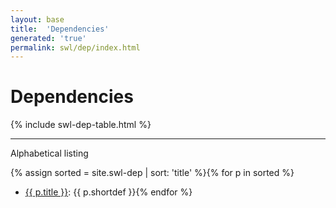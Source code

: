 ```yaml
---
layout: base
title:  'Dependencies'
generated: 'true'
permalink: swl/dep/index.html
---
```


# Dependencies

{% include swl-dep-table.html %}

----------

Alphabetical listing

{% assign sorted = site.swl-dep | sort: 'title' %}{% for p in sorted %}
* [{{ p.title }}](): {{ p.shortdef }}{% endfor %}
